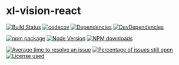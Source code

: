 # xl-vision-react

[![Build Status](https://api.travis-ci.org/RhysXia/xl-vision-react.svg?branch=master)](https://travis-ci.org/RhysXia/xl-vision-react)
[![codecov](https://codecov.io/gh/RhysXia/xl-vision-react/branch/master/graph/badge.svg)](https://codecov.io/gh/RhysXia/xl-vision-react)
[![Dependencies](https://img.shields.io/david/RhysXia/xl-vision-react.svg)](https://david-dm.org/RhysXia/xl-vision-react)
[![DevDependencies](https://img.shields.io/david/dev/RhysXia/xl-vision-react.svg)](https://david-dm.org/RhysXia/xl-vision-react?type=dev)

[![npm package](https://img.shields.io/npm/v/xl-vision-react.svg?style=flat-square)](https://www.npmjs.org/package/xl-vision-react)
[![Node Version](https://img.shields.io/node/v/xl-vision-react.svg)](https://www.npmjs.org/package/xl-vision-react)
[![NPM downloads](http://img.shields.io/npm/dm/xl-vision-react.svg?style=flat-square)](http://npmjs.com/xl-vision-react)

[![Average time to resolve an issue](http://isitmaintained.com/badge/resolution/RhysXia/xl-vision-react.svg)](http://isitmaintained.com/project/RhysXia/xl-vision-react "Average time to resolve an issue")
[![Percentage of issues still open](http://isitmaintained.com/badge/open/RhysXia/xl-vision-react.svg)](http://isitmaintained.com/project/RhysXia/xl-vision-react "Percentage of issues still open")
[![License used](https://img.shields.io/github/license/RhysXia/xl-vision-react.svg)](https://mit-license.org/)